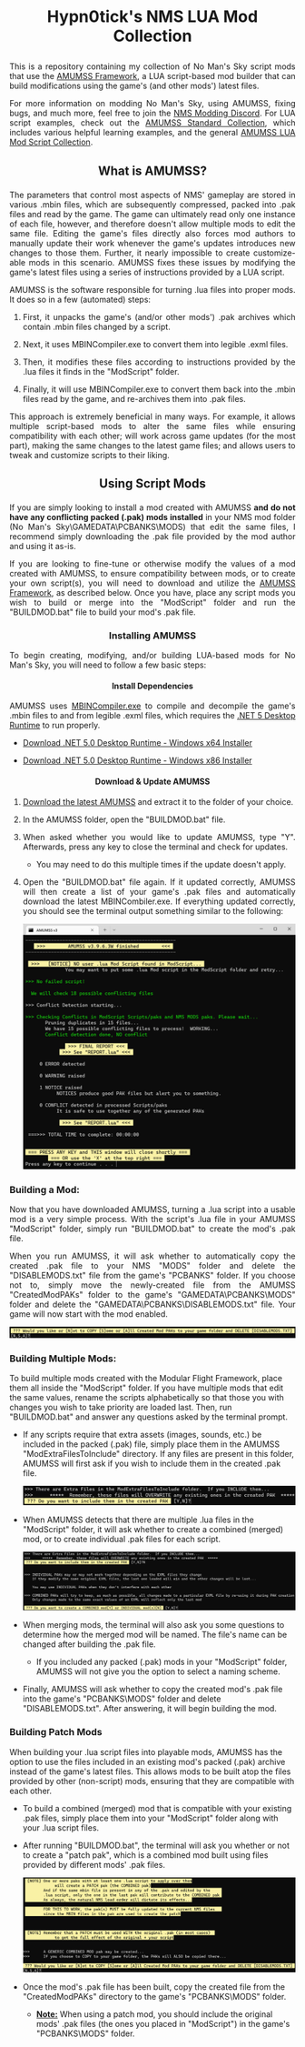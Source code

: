 # <p align="center">Hypn0tick's NMS LUA Mod Collection</p>

<p align="justify">This is a repository containing my collection of No Man's Sky script mods that use the <a href="https://github.com/HolterPhylo/AMUMSS">AMUMSS Framework</a>, a LUA script-based mod builder that can build modifications using the game's (and other mods') latest files.</p>

<p align="justify">For more information on modding No Man's Sky, using AMUMSS, fixing bugs, and much more, feel free to join the <a href="https://discord.gg/5Bb3pYYVyV">NMS Modding Discord</a>. For LUA script examples, check out the <a href="https://github.com/MetaIdea/nms-amumss-lua-mod-script-collection/tree/main/amumss-standard-collection">AMUMSS Standard Collection</a>, which includes various helpful learning examples, and the general <a href="https://github.com/MetaIdea/nms-amumss-lua-mod-script-collection">AMUMSS LUA Mod Script Collection</a>.</p>

## <p align="center">What is AMUMSS?</p>

<p align="justify">The parameters that control most aspects of NMS' gameplay are stored in various .mbin files, which are subsequently compressed, packed into .pak files and read by the game. The game can ultimately read only one instance of each file, however, and therefore doesn't allow multiple mods to edit the same file. Editing the game's files directly also forces mod authors to manually update their work whenever the game's updates introduces new changes to those them. Further, it nearly impossible to create customize-able mods in this scenario. AMUMSS fixes these issues by modifying the game's latest files using a series of instructions provided by a LUA script.</p>

<p align="justify">AMUMSS is the software responsible for turning .lua files into proper mods. It does so in a few (automated) steps:</p>

1. <p align="justify">First, it unpacks the game's (and/or other mods') .pak archives which contain .mbin files changed by a script.</p>

2. <p align="justify">Next, it uses MBINCompiler.exe to convert them into legible .exml files.

3. <p align="justify">Then, it modifies these files according to instructions provided by the .lua files it finds in the "ModScript" folder.</p>

4. <p align="justify">Finally, it will use MBINCompiler.exe to convert them back into the .mbin files read by the game, and re-archives them into .pak files.</p>

<p align="justify">This approach is extremely beneficial in many ways. For example, it allows multiple script-based mods to alter the same files while ensuring compatibility with each other; will work across game updates (for the most part), making the same changes to the latest game files; and allows users to tweak and customize scripts to their liking.</p>

## <p align="center">Using Script Mods</p>

<p align="justify">If you are simply looking to install a mod created with AMUMSS <b>and do not have any conflicting packed (.pak) mods installed</b> in your NMS mod folder (No Man's Sky\GAMEDATA\PCBANKS\MODS) that edit the same files, I recommend simply downloading the .pak file provided by the mod author and using it as-is.</p>

<p align="justify">If you are looking to fine-tune or otherwise modify the values of a mod created with AMUMSS, to ensure compatibility between mods, or to create your own script(s), you will need to download and utilize the <a href="https://github.com/HolterPhylo/AMUMSS">AMUMSS Framework</a>, as described below. Once you have, place any script mods you wish to build or merge into the "ModScript" folder and run the "BUILDMOD.bat" file to build your mod's .pak file.</p>

### <p align="center">Installing AMUMSS</p>

<p align="justify">To begin creating, modifying, and/or building LUA-based mods for No Man's Sky, you will need to follow a few basic steps:</p>

#### <p align="center">Install Dependencies</p>

<p align="justify">AMUMSS uses <a href="https://github.com/monkeyman192/MBINCompiler">MBINCompiler.exe</a> to compile and decompile the game's .mbin files to and from legible .exml files, which requires the <a href="https://dotnet.microsoft.com/en-us/download/dotnet/5.0/runtime">.NET 5 Desktop Runtime</a> to run properly.</p>

- [Download .NET 5.0 Desktop Runtime - Windows x64 Installer](https://dotnet.microsoft.com/en-us/download/dotnet/thank-you/runtime-desktop-5.0.17-windows-x64-installer)

- [Download .NET 5.0 Desktop Runtime - Windows x86 Installer](https://dotnet.microsoft.com/en-us/download/dotnet/thank-you/runtime-desktop-5.0.17-windows-x86-installer)

#### <p align="center">Download & Update AMUMSS</p>

1. <p align="justify"><a href="https://github.com/HolterPhylo/AMUMSS/releases">Download the latest AMUMSS</a> and extract it to the folder of your choice.</p>

2. <p align="justify">In the AMUMSS folder, open the "BUILDMOD.bat" file.</p>

3. <p align="justify">When asked whether you would like to update AMUMSS, type "Y". Afterwards, press any key to close the terminal and check for updates.</p>
   
   - <p align="justify">You may need to do this multiple times if the update doesn't apply.</p>
   
4. <p align="justify">Open the "BUILDMOD.bat" file again. If it updated correctly, AMUMSS will then create a list of your game's .pak files and automatically download the latest MBINCombiler.exe. If everything updated correctly, you should see the terminal output something similar to the following:</p>
   
   <img title="" src="./00 - Assets/AMUMSS_Update.png" title="AMUMSS Update" alt="AMUMSS_Install.png" width="487" data-align="center">

### <p align="justify">Building a Mod:</p>

<p align="justify">Now that you have downloaded AMUMSS, turning a .lua script into a usable mod is a very simple process. With the script's .lua file in your AMUMSS "ModScript" folder, simply run "BUILDMOD.bat" to create the mod's .pak file.</p>

<p align="justify">When you run AMUMSS, it will ask whether to automatically copy the created .pak file to your NMS "MODS" folder and delete the "DISABLEMODS.txt" file from the game's "PCBANKS" folder. If you choose not to, simply move the newly-created file from the AMUMSS "CreatedModPAKs" folder to the game's "GAMEDATA\PCBANKS\MODS" folder and delete the "GAMEDATA\PCBANKS\DISABLEMODS.txt" file. Your game will now start with the mod enabled.</p>
<p align="center"><img src="./00 - Assets/Example_Move_Mod.png" title="AMUMSS Copy File Example" alt="Example_Move_Mod.png" data-align="center"></p>

### Building Multiple Mods:

To build multiple mods created with the Modular Flight Framework, place them all inside the "ModScript" folder. If you have multiple mods that edit the same values, rename the scripts alphabetically so that those you with changes you wish to take priority are loaded last. Then, run "BUILDMOD.bat" and answer any questions asked by the terminal prompt.

- If any scripts require that extra assets (images, sounds, etc.) be included in the packed (.pak) file, simply place them in the AMUMSS "ModExtraFilesToInclude" directory. If any files are present in this folder, AMUMSS will first ask if you wish to include them in the created .pak file.
  
  <img src="./00 - Assets/Example_Include_Assets.png" title="Include Assets Example" alt="Example_Include_Assets.png" data-align="center">

- When AMUMSS detects that there are multiple .lua files in the "ModScript" folder, it will ask whether to create a combined (merged) mod, or to create individual .pak files for each script.
  
  <img src="./00 - Assets/Example_Merged_Mod.png" title="Combined Mod Example" alt="Example_Merged_Mod.png" data-align="center">

- When merging mods, the terminal will also ask you some questions to determine how the merged mod will be named. The file's name can be changed after building the .pak file.
  
  - If you included any packed (.pak) mods in your "ModScript" folder, AMUMSS will not give you the option to select a naming scheme.

- Finally, AMUMSS will ask whether to copy the created mod's .pak file into the game's "PCBANKS\MODS" folder and delete "DISABLEMODS.txt". After answering, it will begin building the mod.

### Building Patch Mods

When building your .lua script files into playable mods, AMUMSS has the option to use the files included in an existing mod's packed (.pak) archive instead of the game's latest files. This allows mods to be built atop the files provided by other (non-script) mods, ensuring that they are compatible with each other.

- To build a combined (merged) mod that is compatible with your existing .pak files, simply place them into your "ModScript" folder along with your .lua script files.

- After running "BUILDMOD.bat", the terminal will ask you whether or not to create a "patch pak", which is a combined mod built using files provided by different mods' .pak files.
  
  <img src="./00 - Assets/Example_Patched_Mod.png" title="Patch Mod Example" alt="Example_Patched_Mod.png" data-align="center">

- Once the mod's .pak file has been built, copy the created file from the "CreatedModPAKs" directory to the game's "PCBANKS\MODS" folder.
  
  - <ins>**Note:**</ins> When using a patch mod, you should include the original mods' .pak files (the ones you placed in "ModScript") in the game's "PCBANKS\MODS" folder.
